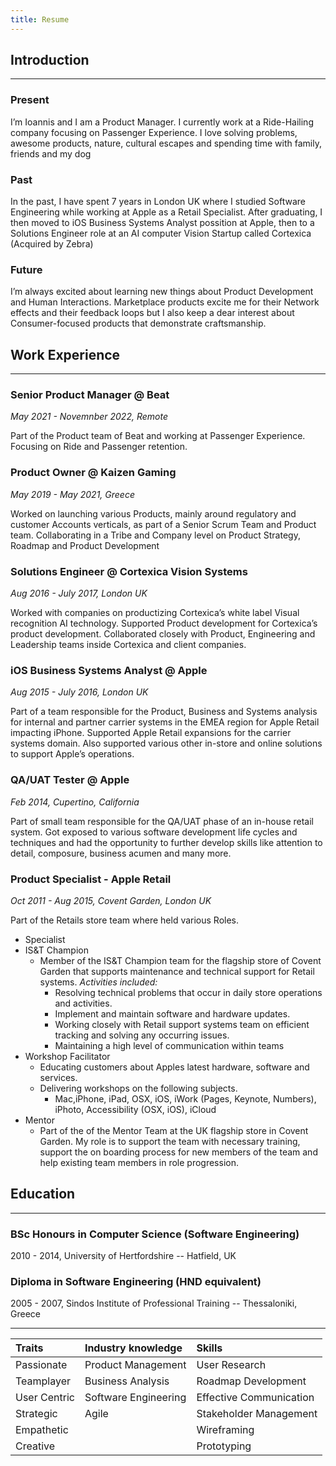 ```yaml
---
title: Resume
---
```


## Introduction
---
### Present
I’m Ioannis and I am a Product Manager. I currently work at a Ride-Hailing company focusing on Passenger Experience. I love solving problems, awesome products, nature, cultural escapes and spending time with family, friends and my dog

### Past
In the past, I have spent 7 years in London UK where I studied Software Engineering while working at Apple as a Retail Specialist. After graduating, I then moved to iOS Business Systems Analyst possition at Apple, then to a Solutions Engineer role at an AI computer Vision Startup called Cortexica (Acquired by Zebra)

### Future
I’m always excited about learning new things about Product Development and Human Interactions. Marketplace products excite me for their Network effects and their feedback loops but I also keep a dear interest about Consumer-focused products that demonstrate craftsmanship.

## Work Experience
---
### **Senior Product Manager @ Beat**

*May 2021 -  Novemnber 2022, Remote*

Part of the Product team of Beat and working at Passenger Experience. Focusing on Ride and Passenger retention.
### **Product Owner @ Kaizen Gaming**

*May 2019 - May 2021, Greece*

Worked on launching various Products, mainly around regulatory and customer Accounts verticals, as part of a Senior Scrum Team and Product team.
Collaborating in a Tribe and Company level on Product Strategy, Roadmap and Product Development

### **Solutions Engineer @ Cortexica Vision Systems**

*Aug 2016 - July 2017, London UK*

Worked with companies on productizing Cortexica’s white label Visual recognition AI technology.
Supported Product development for Cortexica’s product development.
Collaborated closely with Product, Engineering and Leadership teams inside Cortexica and client companies.

### **iOS Business Systems Analyst @ Apple**

*Aug 2015 - July 2016, London UK*

Part of a team responsible for the Product, Business and Systems analysis for internal and partner carrier systems in the EMEA region for Apple Retail impacting iPhone. Supported Apple Retail expansions for the carrier systems domain.
Also supported various other in-store and online solutions to support Apple’s operations.

### **QA/UAT Tester @ Apple**

*Feb 2014, Cupertino, California*

Part of small team responsible for the QA/UAT phase of an in-house retail system.
Got exposed to various software development life cycles and techniques and had the opportunity to further develop skills like attention to detail, composure, business acumen and many more.

### **Product Specialist - Apple Retail**

*Oct 2011 - Aug 2015, Covent Garden, London UK*

Part of the Retails store team where held various Roles.
* Specialist
* IS&T Champion
  * Member of the IS&T Champion team for the flagship store of Covent Garden that supports maintenance and technical support for Retail systems.
    *Activities included:*
    * Resolving technical problems that occur in daily store operations and activities.
    * Implement and maintain software and hardware updates.
    * Working closely with Retail support systems team on efficient tracking and solving any occurring issues.
    * Maintaining a high level of communication within teams
* Workshop Facilitator
  * Educating customers about Apples latest hardware, software and services.
  * Delivering workshops on the following subjects.
    * Mac,iPhone, iPad, OSX, iOS, iWork (Pages, Keynote, Numbers), iPhoto, Accessibility (OSX, iOS), iCloud
* Mentor
  * Part of the of the Mentor Team at the UK flagship store in Covent Garden. My role is to support the team with necessary training, support the on boarding process for new members of the team and help existing team members in role progression.
  
## Education
---
### BSc Honours in Computer Science (Software Engineering)
2010 - 2014, University of Hertfordshire -- Hatfield, UK

### Diploma in Software Engineering (HND equivalent)

2005 - 2007, Sindos Institute of Professional Training -- Thessaloniki, Greece

---
| **Traits** | Industry knowledge | Skills |
| :-------- | :----------- | :------ |
| Passionate | Product Management | User Research |
| Teamplayer | Business Analysis | Roadmap Development |
| User Centric | Software Engineering | Effective Communication |
| Strategic | Agile | Stakeholder Management|
| Empathetic |  | Wireframing
| Creative |  | Prototyping
